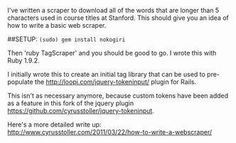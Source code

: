 I've written a scraper to download all of the words that are longer than 5 characters used in course titles at Stanford. This should give you an idea of how to write a basic web scraper.

##SETUP:
`(sudo) gem install nokogiri`

Then 'ruby TagScraper' and you should be good to go. I wrote this with Ruby 1.9.2.

I initially wrote this to create an initial tag library that can be used to pre-populate the http://loopj.com/jquery-tokeninput/ plugin for Rails.

This isn't as necessary anymore, because custom tokens have been added as a feature in this fork of the jquery plugin https://github.com/cyrusstoller/jquery-tokeninput.

Here's a more detailed write up: http://www.cyrusstoller.com/2011/03/22/how-to-write-a-webscraper/
